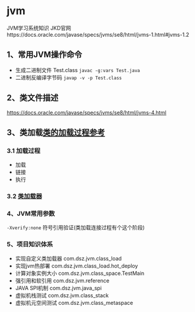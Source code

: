 # jvm
JVM学习系统知识
JKD官网https://docs.oracle.com/javase/specs/jvms/se8/html/jvms-1.html#jvms-1.2

## 1、常用JVM操作命令
* 生成二进制文件 Test.class 
`javac -g:vars Test.java`
* 二进制反编译字节码
`javap -v -p Test.class` 


## 2、类文件描述
https://docs.oracle.com/javase/specs/jvms/se8/html/jvms-4.html


## 3、类加载[类的加载过程参考](https://tin.js.org/2021/02/14/openjdk-constant-pool/)
### 3.1 加载过程
* 加载
* 链接
* 执行

### 3.2 [类加载器](https://segmentfault.com/a/1190000037574626)



### 4、JVM常用参数
`-Xverify:none`  符号引用验证(类加载连接过程有个这个阶段)


### 5、项目知识体系
* 实现自定义类加载器 com.dsz.jvm.class_load
* 实现jvm热部署 com.dsz.jvm.class_load.hot_deploy
* 计算对象实例大小 com.dsz.jvm.class_space.TestMain
* 强引用和软引用 com.dsz.jvm.reference
* JAVA SPI机制 com.dsz.jvm.java_spi
* 虚拟机栈测试 com.dsz.jvm.class_stack
* 虚拟机元空间测试 com.dsz.jvm.class_metaspace